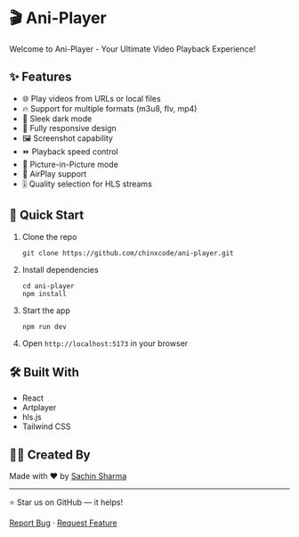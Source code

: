 # 🎬 Ani-Player

Welcome to Ani-Player - Your Ultimate Video Playback Experience!

## ✨ Features

-   🌐 Play videos from URLs or local files
-   🔥 Support for multiple formats (m3u8, flv, mp4)
-   🌙 Sleek dark mode
-   📱 Fully responsive design
-   🖼️ Screenshot capability
-   ⏩ Playback speed control
-   🔘 Picture-in-Picture mode
-   📡 AirPlay support
-   🎚️ Quality selection for HLS streams

## 🚀 Quick Start

1. Clone the repo

    ```
    git clone https://github.com/chinxcode/ani-player.git
    ```

2. Install dependencies

    ```
    cd ani-player
    npm install
    ```

3. Start the app

    ```
    npm run dev
    ```

4. Open `http://localhost:5173` in your browser

## 🛠️ Built With

-   React
-   Artplayer
-   hls.js
-   Tailwind CSS

## 👨‍💻 Created By

Made with ❤️ by [Sachin Sharma](https://github.com/chinxcode)

---

⭐ Star us on GitHub — it helps!

[Report Bug](https://github.com/chinxcode/ani-player/issues) · [Request Feature](https://github.com/chinxcode/ani-player/issues)
